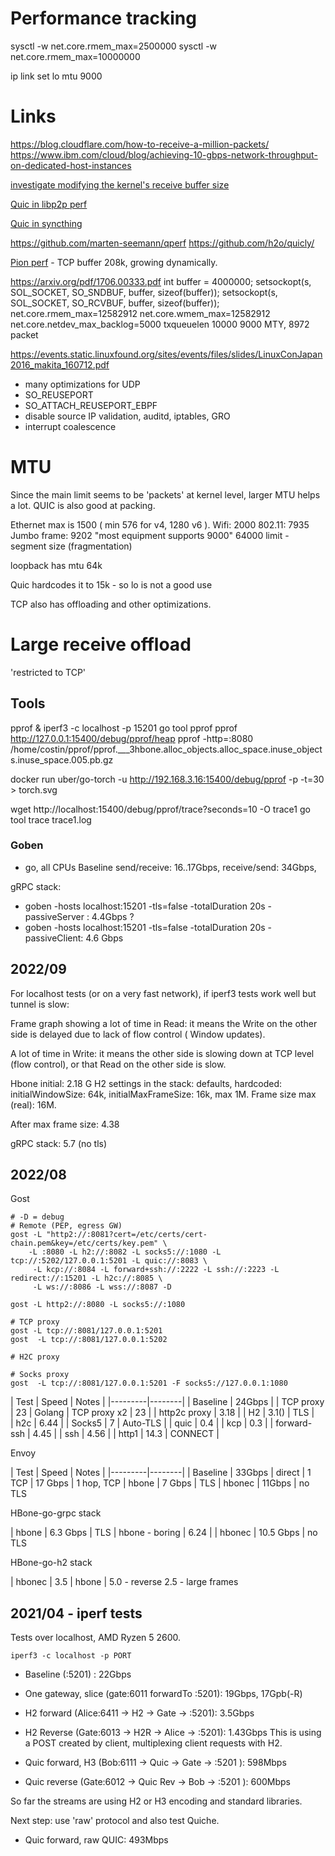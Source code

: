 # Performance tracking

sysctl -w net.core.rmem_max=2500000
sysctl -w net.core.rmem_max=10000000

ip link set lo mtu 9000

# Links

https://blog.cloudflare.com/how-to-receive-a-million-packets/
https://www.ibm.com/cloud/blog/achieving-10-gbps-network-throughput-on-dedicated-host-instances

[investigate modifying the kernel's receive buffer size](https://github.com/lucas-clemente/quic-go/issues/2255)

[Quic in libp2p perf](https://docs.google.com/document/d/1JWOpigjvM79OqmNn5Ja_RpuQZGQfIm8QYpeR-5So9Lo/edit#heading=h.r8uwdfmz88yn)

[Quic in syncthing](https://github.com/syncthing/syncthing/pull/7417/files)

https://github.com/marten-seemann/qperf
https://github.com/h2o/quicly/

[Pion perf](https://github.com/pion/sctp/issues/62) - TCP buffer 208k, growing dynamically.

https://arxiv.org/pdf/1706.00333.pdf
int buffer = 4000000;
setsockopt(s, SOL_SOCKET, SO_SNDBUF, buffer, sizeof(buffer));
setsockopt(s, SOL_SOCKET, SO_RCVBUF, buffer, sizeof(buffer));
net.core.rmem_max=12582912
net.core.wmem_max=12582912
net.core.netdev_max_backlog=5000
txqueuelen 10000
9000 MTY, 8972 packet

https://events.static.linuxfound.org/sites/events/files/slides/LinuxConJapan2016_makita_160712.pdf
- many optimizations for UDP
- SO_REUSEPORT
- SO_ATTACH_REUSEPORT_EBPF
- disable source IP validation, auditd, iptables, GRO
- interrupt coalescence

# MTU

Since the main limit seems to be 'packets' at kernel level, larger MTU helps a lot.
QUIC is also good at packing.

Ethernet max is 1500 ( min 576 for v4, 1280 v6 ).
Wifi: 2000
802.11: 7935
Jumbo frame: 9202 "most equipment supports 9000"
64000 limit - segment size (fragmentation)

loopback has mtu 64k 

Quic hardcodes it to 15k - so lo is not a good use

TCP also has offloading and other optimizations.

# Large receive offload

'restricted to TCP'

## Tools

pprof & iperf3 -c localhost -p 15201
go tool pprof pprof http://127.0.0.1:15400/debug/pprof/heap
pprof -http=:8080 /home/costin/pprof/pprof.___3hbone.alloc_objects.alloc_space.inuse_objects.inuse_space.005.pb.gz


docker run uber/go-torch -u http://192.168.3.16:15400/debug/pprof -p -t=30 > torch.svg


wget http://localhost:15400/debug/pprof/trace?seconds=10 -O trace1
go tool trace trace1.log

### Goben 

- go, all CPUs
Baseline send/receive: 16..17Gbps, receive/send: 34Gbps, 


gRPC stack:
- goben -hosts localhost:15201  -tls=false -totalDuration 20s -passiveServer : 4.4Gbps ?
- goben -hosts localhost:15201  -tls=false -totalDuration 20s -passiveClient: 4.6 Gbps


## 2022/09

For localhost tests (or on a very fast network), if iperf3 tests work well but tunnel is slow:

Frame graph showing a lot of time in Read: it means the Write on the other side is delayed
due to lack of flow control ( Window updates).

A lot of time in Write: it means the other side is slowing down at TCP level (flow control), or 
that Read on the other side is slow. 

Hbone initial: 2.18 G
H2 settings in the stack: defaults, hardcoded: initialWindowSize: 64k, initialMaxFrameSize: 16k, max 1M.
Frame size max (real): 16M.

After max frame size: 4.38

gRPC stack: 5.7 (no tls)

## 2022/08


Gost
```shell
# -D = debug
# Remote (PEP, egress GW)
gost -L "http2://:8081?cert=/etc/certs/cert-chain.pem&key=/etc/certs/key.pem" \
    -L :8080 -L h2://:8082 -L socks5://:1080 -L tcp://:5202/127.0.0.1:5201 -L quic://:8083 \
     -L kcp://:8084 -L forward+ssh://:2222 -L ssh://:2223 -L redirect://:15201 -L h2c://:8085 \
     -L ws://:8086 -L wss://:8087 -D

gost -L http2://:8080 -L socks5://:1080

# TCP proxy
gost -L tcp://:8081/127.0.0.1:5201
gost  -L tcp://:8081/127.0.0.1:5202

# H2C proxy

# Socks proxy
gost  -L tcp://:8081/127.0.0.1:5201 -F socks5://127.0.0.1:1080

```

| Test    | Speed  | Notes |
|---------|--------| 
| Baseline | 24Gbps |
| TCP proxy | 23     | Golang
| TCP proxy x2 | 23 | 
| http2c proxy | 3.18   |
| H2  | 3.1() |   TLS |    
| h2c | 6.44 | 
| Socks5  | 7      | Auto-TLS |
| quic | 0.4 | 
| kcp | 0.3 | 
| forward-ssh | 4.45 |
| ssh | 4.56 |
| http1 | 14.3 | CONNECT |

Envoy

| Test    | Speed  | Notes |
|---------|--------|
| Baseline | 33Gbps |  direct
| 1 TCP  | 17 Gbps  |  1 hop, TCP
| hbone  | 7 Gbps | TLS
| hbonec | 11Gbps | no TLS

HBone-go-grpc stack

| hbone  | 6.3 Gbps | TLS
| hbone - boring | 6.24 | 
| hbonec | 10.5 Gbps | no TLS

HBone-go-h2 stack

| hbonec | 3.5
| hbone | 5.0 - reverse 2.5 - large frames

## 2021/04 - iperf tests

Tests over localhost, AMD Ryzen 5 2600.

```iperf3 -c localhost -p PORT```

- Baseline (:5201) : 22Gbps

- One gateway, slice (gate:6011 forwardTo :5201): 19Gbps, 17Gpb(-R)
  
- H2 forward (Alice:6411 -> H2 -> Gate -> :5201): 3.5Gbps
  
- H2 Reverse (Gate:6013 -> H2R -> Alice -> :5201): 1.43Gbps
  This is using a POST created by client, multiplexing client requests with H2.
  
  
- Quic forward, H3 (Bob:6111 -> Quic -> Gate -> :5201 ): 598Mbps
- Quic reverse (Gate:6012 -> Quic Rev -> Bob -> :5201 ): 600Mbps

So far the streams are using H2 or H3 encoding and standard libraries.

Next step: use 'raw' protocol and also test Quiche.

- Quic forward, raw QUIC: 493Mbps

